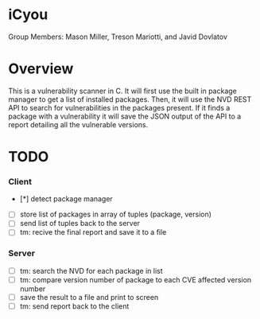 # iCyou
Group Members: Mason Miller, Treson Mariotti, and Javid Dovlatov

Overview
================
This is a vulnerability scanner in C. 
It will first use the built in package manager to get a list of installed packages. Then,
it will use the NVD REST API to search for vulnerabilities in the packages present. If it 
finds a package with a vulnerability it will save the JSON output of the API to a report 
detailing all the vulnerable versions.

TODO
===============

### Client
- [*] detect package manager
- [ ] store list of packages in array of tuples (package, version)
- [ ] send list of tuples back to the server
- [ ] tm: recive the final report and save it to a file

### Server 
- [ ] tm: search the NVD for each package in list
- [ ] tm: compare version number of package to each CVE affected version number 
- [ ] save the result to a file and print to screen
- [ ] tm: send report back to the client
